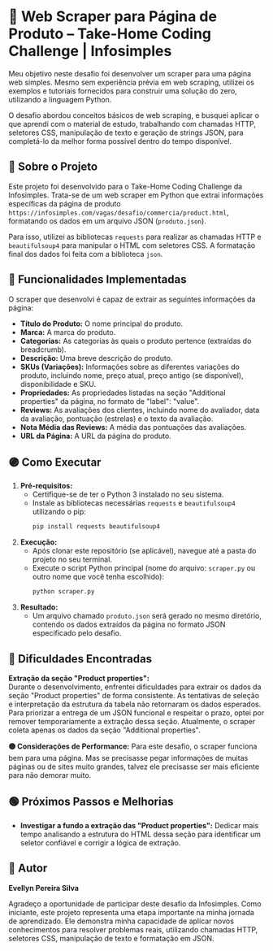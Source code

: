 # 📁 Web Scraper para Página de Produto – Take-Home Coding Challenge | Infosimples

Meu objetivo neste desafio foi desenvolver um scraper para uma página web simples. Mesmo sem experiência prévia em web scraping, utilizei os exemplos e tutoriais fornecidos para construir uma solução do zero, utilizando a linguagem Python.

O desafio abordou conceitos básicos de web scraping, e busquei aplicar o que aprendi com o material de estudo, trabalhando com chamadas HTTP, seletores CSS, manipulação de texto e geração de strings JSON, para completá-lo da melhor forma possível dentro do tempo disponível.

## 📝 Sobre o Projeto

Este projeto foi desenvolvido para o Take-Home Coding Challenge da Infosimples. Trata-se de um web scraper em Python que extrai informações específicas da página de produto `https://infosimples.com/vagas/desafio/commercia/product.html`, formatando os dados em um arquivo JSON (`produto.json`).

Para isso, utilizei as bibliotecas `requests` para realizar as chamadas HTTP e `beautifulsoup4` para manipular o HTML com seletores CSS. A formatação final dos dados foi feita com a biblioteca `json`.

## 🔵 Funcionalidades Implementadas

O scraper que desenvolvi é capaz de extrair as seguintes informações da página:

* **Título do Produto:** O nome principal do produto.
* **Marca:** A marca do produto.
* **Categorias:** As categorias às quais o produto pertence (extraídas do breadcrumb).
* **Descrição:** Uma breve descrição do produto.
* **SKUs (Variações):** Informações sobre as diferentes variações do produto, incluindo nome, preço atual, preço antigo (se disponível), disponibilidade e SKU.
* **Propriedades:** As propriedades listadas na seção "Additional properties" da página, no formato de "label": "value".
* **Reviews:** As avaliações dos clientes, incluindo nome do avaliador, data da avaliação, pontuação (estrelas) e o texto da avaliação.
* **Nota Média das Reviews:** A média das pontuações das avaliações.
* **URL da Página:** A URL da página do produto.

## 🟣 Como Executar

1.  **Pré-requisitos:**
    * Certifique-se de ter o Python 3 instalado no seu sistema.
    * Instale as bibliotecas necessárias `requests` e `beautifulsoup4` utilizando o pip:
        ```bash
        pip install requests beautifulsoup4
        ```
2.  **Execução:**
    * Após clonar este repositório (se aplicável), navegue até a pasta do projeto no seu terminal.
    * Execute o script Python principal (nome do arquivo: `scraper.py` ou outro nome que você tenha escolhido):
        ```bash
        python scraper.py
        ```
3.  **Resultado:**
    * Um arquivo chamado `produto.json` será gerado no mesmo diretório, contendo os dados extraídos da página no formato JSON especificado pelo desafio.

## 🔴 Dificuldades Encontradas

**Extração da seção "Product properties":**  
Durante o desenvolvimento, enfrentei dificuldades para extrair os dados da seção "Product properties" de forma consistente. As tentativas de seleção e interpretação da estrutura da tabela não retornaram os dados esperados. Para priorizar a entrega de um JSON funcional e respeitar o prazo, optei por remover temporariamente a extração dessa seção. Atualmente, o scraper coleta apenas os dados da seção "Additional properties".


**🟡 Considerações de Performance:** Para este desafio, o scraper funciona bem para uma página. Mas se precisasse pegar informações de muitas páginas ou de sites muito grandes, talvez ele precisasse ser mais eficiente para não demorar muito.

## 🟢 Próximos Passos e Melhorias

* **Investigar a fundo a extração das "Product properties":** Dedicar mais tempo analisando a estrutura do HTML dessa seção para identificar um seletor confiável e corrigir a lógica de extração.

## 🦇 Autor

**Evellyn Pereira Silva**

Agradeço a oportunidade de participar deste desafio da Infosimples. Como iniciante, este projeto representa uma etapa importante na minha jornada de aprendizado. Ele demonstra minha capacidade de aplicar novos conhecimentos para resolver problemas reais, utilizando chamadas HTTP, seletores CSS, manipulação de texto e formatação em JSON.
